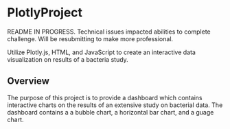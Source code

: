 # PlotlyProject

README IN PROGRESS.  Technical issues impacted abilities to complete challenge.  Will be resubmitting to make more professional.

Utilize Plotly.js, HTML, and JavaScript to create an interactive data visualization on results of a bacteria study. 

## Overview
The purpose of this project is to provide a dashboard which contains interactive charts on the results of an extensive study on bacterial data.  The dashboard contains a a bubble chart, a horizontal bar chart, and a guage chart.  
